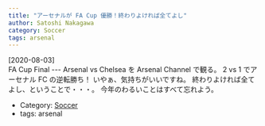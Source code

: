 ```yaml
---
title: "アーセナルが FA Cup 優勝！終わりよければ全てよし"
author: Satoshi Nakagawa
category: Soccer
tags: arsenal
---
```


[2020-08-03]  
 FA Cup Final --- Arsenal vs Chelsea を
Arsenal Channel で観る。
2 vs 1 でアーセナル FC の逆転勝ち！
いやぁ、気持ちがいいですね。
終わりよければ全てよし、ということで・・・。
今年のわるいことはすべて忘れよう。

- Category: [Soccer](/categories.html#Soccer)
- tags: arsenal
